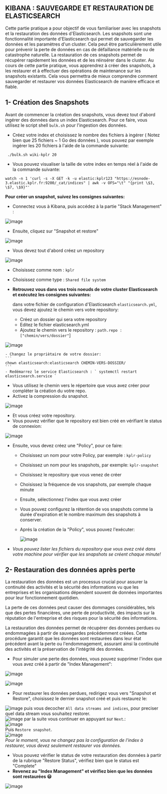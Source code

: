 ## KIBANA : SAUVEGARDE ET RESTAURATION DE ELASTICSEARCH

Cette partie pratique a pour objectif de vous familiariser avec les snapshots et la restauration des données d'Elasticsearch. 
Les snapshots sont une fonctionnalité importante d'Elasticsearch qui permet de sauvegarder les données et les paramètres d'un cluster. Cela peut être particulièrement utile pour prévenir la perte de données en cas de défaillance matérielle ou de catastrophe naturelle. La restauration de ces snapshots permet de récupérer rapidement les données et de les réinsérer dans le cluster. 
Au cours de cette partie pratique, vous apprendrez à créer des snapshots, à les restaurer et à effectuer des opérations de maintenance sur les snapshots existants. Cela vous permettra de mieux comprendre comment sauvegarder et restaurer vos données Elasticsearch de manière efficace et fiable.

## 1- Création des Snapshots

Avant de commencer la création des snapshots, vous devez tout d'abord ingérer des données dans un index Elasticsearch. Pour ce faire, vous utilisez le script shell `bulk.sh` pour  l'ingestion des données.

- Créez votre index et choisissez le nombre des fichiers à ingérer ( Notez bien que 25 fichiers ~ 1 Go des données ), vous pouvez par exemple ingérer les 20 fichiers à l'aide de la commande suivante:
```
 ./bulk.sh wiki-kplr 20
```
- Vous pouvez visualiser la taille de votre index en temps réel à l'aide de la commande suivante:
```
watch -n 1 'curl -s -X GET -k -u elastic:kplr123 "https://esnode-3.elastic.kplr.fr:9200/_cat/indices" | awk -v OFS="\t" "{print \$3, \$7, \$9}"'
```
**Pour créer un snapshot, suivez les consignes suivantes:**
- Connectez vous à Kibana, puis accédez à la partie "Stack Management" :

![image](https://user-images.githubusercontent.com/123748177/228496402-0ad428c3-58d4-43b0-b531-a96f86e4d161.png)

- Ensuite, cliquez sur "Snapshot et restore"

![image](https://user-images.githubusercontent.com/123748177/228497121-d0ba99ba-f633-49cb-b93e-a67c4c791932.png)

- Vous devez tout d'abord créez un repository

![image](https://user-images.githubusercontent.com/123748177/228497412-4a869741-df5d-417a-9e6e-b79ce869321b.png)

- Choisissez comme nom : `kplr`
- Choisissez comme type : ` Shared file system `
- **Retrouvez vous dans vos trois noeuds de votre cluster Elasticsearch et exécutez les consignes suivantes:** 

  dans votre fichier de configuration d'Elasticsearch `elasticsearch.yml`, vous devez ajoutez le chemin vers votre repository:
    - Créez un dossier qui sera votre repository
    - Editez le fichier elasticsearch.yml
    - Ajoutez le chemin vers le repository : `path.repo : ["chemin/vers/dossier"`]
 
 ![image](https://user-images.githubusercontent.com/123752166/230057305-e7ffef62-6683-4125-b098-5753771067a6.png)

    - Changez le propriètaire de votre dossier: 
    ```
    chown elasticsearch:elasticsearch CHEMIN-VERS-DOSSIER/
    ```
    - Redémarrez le service Elasticsearch : ` systemctl restart elasticsearch.service `

- Vous utilisez le chemin vers le répertoire que vous avez créer pour compléter la création du votre repo.
- Activez la compression du snapshot.

![image](https://user-images.githubusercontent.com/123748177/228501571-6812fe48-3d95-4ea6-9ca3-23ec8aadc1ac.png)

- Et vous créez votre repository.
- Vous pouvez vérifier que le repository est bien créé en vérifiant le status de connexion:

 ![image](https://user-images.githubusercontent.com/123748177/228505783-d3b3a998-bb52-4f9d-86f8-d6d9cb4ddc2e.png)

- Ensuite, vous devez créez une "Policy", pour ce faire: 
   - Choisissez un nom pour votre Policy, par exemple : `kplr-policy`
   - Choisissez un nom pour les snapshots, par exemple: `kplr-snapshot`
   - Choisissez le repository que vous venez de créer 
   - Choisissez la fréquence de vos snapshots, par exemple chaque minute
   - Ensuite, sélectionnez l'index que vous avez créer
   - Vous pouvez configurez la rétention de vos snapshots comme la durée d'expiration et le nombre maximum des snapshots à conserver.
   - Aprés la création de la "Policy", vous pouvez l'exécuter:
   
     ![image](https://user-images.githubusercontent.com/123748177/228508149-27040d3a-fdf4-45f6-966f-a0c207ae83f1.png)
     
- *Vous pouvez lister les fichiers du repository que vous avez créé dans votre machine pour vérifier que les snapshots se créent chaque minute!*

## 2- Restauration des données après perte

La restauration des données est un processus crucial pour assurer la continuité des activités et la sécurité des informations vu que les entreprises et les organisations dépendent souvent de données importantes pour leur fonctionnement quotidien.

La perte de ces données peut causer des dommages considérables, tels que des pertes financières, une perte de productivité, des impacts sur la réputation de l'entreprise et des risques pour la sécurité des informations.

La restauration des données permet de récupérer des données perdues ou endommagées à partir de sauvegardes précédemment créées. Cette procédure garantit que les données sont restaurées dans leur état précédent avant la perte ou l'endommagement, assurant ainsi la continuité des activités et la préservation de l'intégrité des données.


- Pour simuler une perte des données, vous pouvez supprimer l'index que vous avez créé à partir de "Index Management":

![image](https://user-images.githubusercontent.com/123748177/228509662-3e2315b6-efe5-405b-97ba-e3b653f8fc41.png)


![image](https://user-images.githubusercontent.com/123748177/228509849-338801ed-8a86-41ca-abb9-c68364c75275.png)

- Pour restaurer les données perdues, redirigez vous vers "Snapshot et Restore", choisissez le dernier snapshot créé et puis restaurez le:

![image](https://user-images.githubusercontent.com/123748177/228510978-ad131620-67b7-466b-ab04-bde0251e212b.png)
puis vous decocher `All data streams and indices`, pour preciser quel data stream vous souhaitez restorer.
<br>
![image](https://user-images.githubusercontent.com/123748165/232626110-f09f0d01-126c-41df-883e-184b966d4876.png)
par la suite vous continuer en appuyant sur `Next`.:
<br>
![image](https://user-images.githubusercontent.com/123748165/232626150-4f5d786b-069d-4470-8bae-cb20228caea2.png)
<br>
Puis `Restore snapshot`.
<br>
![image](https://user-images.githubusercontent.com/123748165/232625706-b3ed1efa-7e6a-4028-9727-ccaf2346e9dd.png)
<br>
*Pour le moment, vous ne changez pas la configuration de l'index à restaurer, vous devez seulement restaurer vos données.*

- Vous pouvez vérifier le status de votre restauration des données à partir de la rubrique "Restore Status", vérifiez bien que le status est "Complete"
- **Revenez au "Index Management" et vérifiez bien que les données sont restaurées 😃**

![image](https://user-images.githubusercontent.com/123748177/228512178-224cf8ca-b05e-4f19-8002-03b277fed00f.png)



